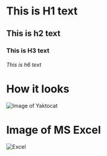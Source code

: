 # This is H1 text
## This is h2 text
### This is H3 text
###### This is h6 text

# How it looks
![Image of Yaktocat](https://octodex.github.com/images/yaktocat.png)

# Image of MS Excel
![Excel](https://upload.wikimedia.org/wikipedia/commons/thumb/3/34/Microsoft_Office_Excel_%282019%E2%80%93present%29.svg/1200px-Microsoft_Office_Excel_%282019%E2%80%93present%29.svg.png)
